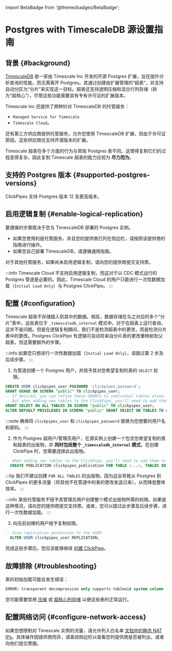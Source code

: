 import BetaBadge from '@theme/badges/BetaBadge';

# Postgres with TimescaleDB 源设置指南

<BetaBadge/>

## 背景 {#background}

[TimescaleDB](https://github.com/timescale/timescaledb) 是一家由 Timescale Inc 开发的开源 Postgres 扩展，旨在提升分析查询的性能，而无需离开 Postgres。其通过创建由扩展管理的“超表”，并支持自动分区为“分片”来实现这一目标。超表还支持透明压缩和混合行列存储（称为“超核心”），尽管这些功能需要具有专有许可证的扩展版本。

Timescale Inc 还提供了两种针对 TimescaleDB 的托管服务：
- `Managed Service for Timescale`
- `Timescale Cloud`。

还有第三方供应商提供托管服务，允许您使用 TimescaleDB 扩展，但由于许可证原因，这些供应商仅支持开源版本的扩展。

Timescale 超表在多个方面的行为与常规 Postgres 表不同。这使得复制它们的过程变得复杂，因此复制 Timescale 超表的能力应视为 **尽力而为**。

## 支持的 Postgres 版本 {#supported-postgres-versions}

ClickPipes 支持 Postgres 版本 12 及更高版本。

## 启用逻辑复制 {#enable-logical-replication}

要遵循的步骤取决于您与 TimescaleDB 部署的 Postgres 实例。

- 如果您使用的是托管服务，并且您的提供商已列在侧边栏，请按照该提供商的指南进行操作。
- 如果您自己部署 TimescaleDB，请遵循通用指南。

对于其他托管服务，如果尚未启用逻辑复制，请向您的提供商提交支持票。

:::info
Timescale Cloud 不支持启用逻辑复制，而这对于以 CDC 模式运行的 Postgres 管道是必要的。因此，Timescale Cloud 的用户只能进行一次性数据加载（`Initial Load Only`）与 Postgres ClickPipe。
:::

## 配置 {#configuration}

Timescale 超表不存储插入到其中的数据。相反，数据存储在与之对应的多个“分片”表中，这些表位于 `_timescaledb_internal` 模式中。对于在超表上运行查询，这并不是问题。但是在逻辑复制期间，我们不是检测超表中的更改，而是检测分片表中的更改。Postgres ClickPipe 有逻辑可自动将来自分片表的更改重映射到父超表，但这需要额外的步骤。

:::info
如果您只想进行一次性数据加载（`Initial Load Only`），请跳过第 2 步及后续步骤。
:::

1. 为管道创建一个 Postgres 用户，并授予其对您希望复制的表的 `SELECT` 权限。

```sql
CREATE USER clickpipes_user PASSWORD 'clickpipes_password';
GRANT USAGE ON SCHEMA "public" TO clickpipes_user;
-- If desired, you can refine these GRANTs to individual tables alone, instead of the entire schema
-- But when adding new tables to the ClickPipe, you'll need to add them to the user as well.
GRANT SELECT ON ALL TABLES IN SCHEMA "public" TO clickpipes_user;
ALTER DEFAULT PRIVILEGES IN SCHEMA "public" GRANT SELECT ON TABLES TO clickpipes_user;
```

:::note
确保将 `clickpipes_user` 和 `clickpipes_password` 替换为您想要的用户名和密码。
:::

2. 作为 Postgres 超用户/管理员用户，在源实例上创建一个包含您希望复制的表和超表的出版物，并 **同时包括整个 `_timescaledb_internal` 模式**。在创建 ClickPipe 时，您需要选择此出版物。

```sql
-- When adding new tables to the ClickPipe, you'll need to add them to the publication as well manually. 
  CREATE PUBLICATION clickpipes_publication FOR TABLE <...>, TABLES IN SCHEMA _timescaledb_internal;
```

:::tip
我们不建议创建 `FOR ALL TABLES` 的出版物，因为这会导致从 Postgres 到 ClickPipes 的更多流量（将其他不在管道中的表的更改发送过来），从而降低整体效率。
::: 

:::info
某些托管服务不授予其管理员用户创建整个模式出版物所需的权限。如果是这种情况，请向您的提供商提交支持票。或者，您可以跳过此步骤及后续步骤，进行一次性数据加载。
:::

3. 向先前创建的用户授予复制权限。

```sql
-- Give replication permission to the USER
  ALTER USER clickpipes_user REPLICATION;
```

完成这些步骤后，您应该能够继续 [创建 ClickPipe](../index.md)。

## 故障排除 {#troubleshooting}

表的初始加载可能会发生错误：

```sql
ERROR: transparent decompression only supports tableoid system column (SQLSTATE 42P10)
```

您可能需要禁用 [压缩](https://docs.timescale.com/api/latest/compression/decompress_chunk) 或 [超核心列存储](https://docs.timescale.com/api/latest/hypercore/convert_to_rowstore) 以便这些表的正常运行。

## 配置网络访问 {#configure-network-access}

如果您想限制对 Timescale 实例的流量，请允许列入白名单 [文档中的静态 NAT IPs](../../index.md#list-of-static-ips)。具体操作因提供商而异，请查阅侧边栏以查看您的提供商是否被列出，或者向他们提交票据。
